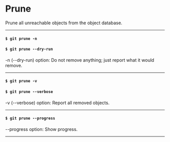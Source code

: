 # Prune

Prune all unreachable objects from the object database.

---

#### `$ git prune -n`
#### `$ git prune --dry-run`

-n (--dry-run) option: Do not remove anything; just report what it would remove.

---

#### `$ git prune -v`
#### `$ git prune --verbose`

-v (--verbose) option: Report all removed objects.

---

#### `$ git prune --progress`

--progress option: Show progress.

---
